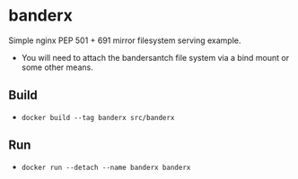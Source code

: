 # banderx

Simple nginx PEP 501 + 691 mirror filesystem serving example.

- You will need to attach the bandersantch file system via a bind mount or some other means.

## Build

- `docker build --tag banderx src/banderx`

## Run

- `docker run --detach --name banderx banderx`
